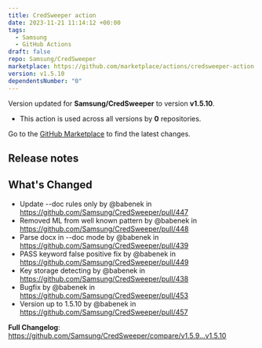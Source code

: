 ```yaml
---
title: CredSweeper action
date: 2023-11-21 11:14:12 +00:00
tags:
  - Samsung
  - GitHub Actions
draft: false
repo: Samsung/CredSweeper
marketplace: https://github.com/marketplace/actions/credsweeper-action
version: v1.5.10
dependentsNumber: "0"
---
```



Version updated for **Samsung/CredSweeper** to version **v1.5.10**.
- This action is used across all versions by **0** repositories.

Go to the [GitHub Marketplace](https://github.com/marketplace/actions/credsweeper-action) to find the latest changes.

## Release notes

## What's Changed
* Update --doc rules only by @babenek in https://github.com/Samsung/CredSweeper/pull/447
* Removed ML from well known pattern by @babenek in https://github.com/Samsung/CredSweeper/pull/448
* Parse docx in --doc mode by @babenek in https://github.com/Samsung/CredSweeper/pull/439
* PASS keyword false positive fix by @babenek in https://github.com/Samsung/CredSweeper/pull/449
* Key storage detecting by @babenek in https://github.com/Samsung/CredSweeper/pull/438
* Bugfix by @babenek in https://github.com/Samsung/CredSweeper/pull/453
* Version up to 1.5.10 by @babenek in https://github.com/Samsung/CredSweeper/pull/457


**Full Changelog**: https://github.com/Samsung/CredSweeper/compare/v1.5.9...v1.5.10
